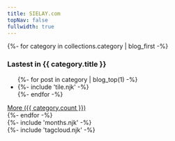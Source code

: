 ```yaml
---
title: SIELAY.com
topNav: false
fullwidth: true
---
```

<div class="flex flex-wrap">
{%- for category in collections.category | blog_first -%}
<div class="lg:w-1/2 xl:w-1/3 p-6">
<h3 class="text-gray-900 font-bold text-2xl mb-2 category-{{ category.title | kebab }}">Lastest in {{ category.title }}</h3>
  <ul>
    {%- for post in category | blog_top(1)  -%}
    <li>
      {%- include 'tile.njk' -%}
    </li>
    {%- endfor -%}
  </ul>
  <a href="{{ category.slug }}" class="category-{{ category.title | kebab }} block">More ({{ category.count }})</a>
</div>
{%- endfor -%}
</div>
<div class="flex flex-wrap">
<div class="lg:w-1/2 xl:w-1/2 p-6">
{%- include 'months.njk' -%}
</div>
<div class="lg:w-1/2 xl:w-1/2 p-6">
{%- include 'tagcloud.njk' -%}
</div>
</div>